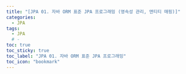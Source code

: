```yaml
---
title: "[JPA 01. 자바 ORM 표준 JPA 프로그래밍 (영속성 관리, 앤티티 매핑)]"
categories:
  - JPA
tags:
  - JPA
  # -
toc: true
toc_sticky: true
toc_label: "JPA 01. 자바 ORM 표준 JPA 프로그래밍"
toc_icon: "bookmark"
---
```


<br>

##
